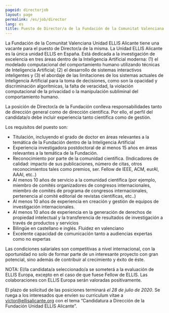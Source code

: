 ```yaml
---
pageid: directorjob
layout: page
permalink: /es/job/director
lang: es
title: Puesto de Director/a de la Fundación de la Comunitat Valenciana Unidad ELLIS Alicante
---
```


La Fundación de la Comunitat Valenciana Unidad ELLIS Alicante tiene una vacante para el puesto de Director/a de la misma. La Unidad ELLIS Alicante es la única unidad ELLIS en España. Está dedicada a la investigación de excelencia en tres áreas dentro de la Inteligencia Artificial moderna: (1) el modelado computacional del comportamiento humano utilizando técnicas de Inteligencia Artificial; (2) el desarrollo de sistemas interactivos inteligentes y (3) el abordaje de las limitaciones de los sistemas actuales de Inteligencia Artificial para la toma de decisiones, como son la opacidad y discriminación algorítmicas, la falta de veracidad, la violación computacional de la privacidad o la manipulación subliminal del comportamiento humano. 

La posición de Director/a de la Fundación conlleva responsabilidades tanto de dirección general como de dirección científica. Por ello, el perfil del candidata/o debe incluir experiencia tanto científica como de gestión. 

Los requisitos del puesto son: 

* Titulación, incluyendo el grado de doctor en áreas relevantes a la temática de la Fundación dentro de la Inteligencia Artificial 
* Experiencia investigadora postdoctoral de al menos 15 años en áreas relevantes a la temática de la Fundación. 
* Reconocimiento por parte de la comunidad científica. (Indicadores de calidad: impacto de sus publicaciones, número de citas, otros reconocimientos tales como premios, ser. Fellow de IEEE, ACM, eurAI, AAAI, etc..)
* Al menos 10 años de servicio a la comunidad científica (por ejemplo, miembro de comités organizadores de congresos internacionales, miembro de comités de programa de congresos internacionales, pertenencia al comité editorial de revistas científicas, etc..) 
* Al menos 10 años de experiencia en creación y gestión de equipos de investigación internacionales.
* Al menos 10 años de experiencia en la generación de derechos de propiedad intelectual y la transferencia de resultados de investigación a través de productos y servicios 
* Bilingüe en castellano e inglés. Fluidez en valenciano 
* Excelente capacidad de comunicación tanto a audiencias expertas como no expertas 

Las condiciones salariales son competitivas a nivel internacional, con la oportunidad no solo de formar parte de un interesante proyecto con gran potencial, sino además de contribuir al crecimiento y éxito de éste.  

NOTA: El/la candidata/a seleccionado/a se someterá a la evaluación de ELLIS Europa, excepto en el caso de que fuese Fellow de ELLIS. Las colaboraciones con ELLIS Europa serán valoradas positivamente.

El plazo de solicitud de las posiciones terminará *el 28 de julio de 2020*. Se ruega a los interesados que envíen su curriculum vitae a victor@ellisalicante.org con el tema “Candidatura a Dirección de la Fundación Unidad ELLIS Alicante”. 
